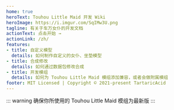 ```yaml
---
home: true
heroText: Touhou Little Maid 开发 Wiki
heroImage: https://i.imgur.com/SqIMw3U.png
tagline: 有关于车万女仆的开发文档
actionText: 点击开始 →
actionLink: /zh/
features:
- title: 自定义模型
  details: 如何制作自定义的女仆、坐垫模型
- title: 合成修改
  details: 如何通过数据包修改合成
- title: 开发模组
  details: 如何为 Touhou Little Maid 模组添加兼容，或者会做附属模组
footer: MIT Licensed | Copyright © 2021-present TartaricAcid
---
```

::: warning
确保你所使用的 Touhou Little Maid 模组为最新版
:::